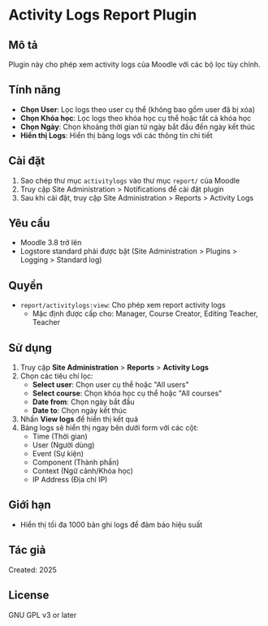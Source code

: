 # Activity Logs Report Plugin

## Mô tả
Plugin này cho phép xem activity logs của Moodle với các bộ lọc tùy chỉnh.

## Tính năng
- **Chọn User**: Lọc logs theo user cụ thể (không bao gồm user đã bị xóa)
- **Chọn Khóa học**: Lọc logs theo khóa học cụ thể hoặc tất cả khóa học
- **Chọn Ngày**: Chọn khoảng thời gian từ ngày bắt đầu đến ngày kết thúc
- **Hiển thị Logs**: Hiển thị bảng logs với các thông tin chi tiết

## Cài đặt

1. Sao chép thư mục `activitylogs` vào thư mục `report/` của Moodle
2. Truy cập Site Administration > Notifications để cài đặt plugin
3. Sau khi cài đặt, truy cập Site Administration > Reports > Activity Logs

## Yêu cầu
- Moodle 3.8 trở lên
- Logstore standard phải được bật (Site Administration > Plugins > Logging > Standard log)

## Quyền
- `report/activitylogs:view`: Cho phép xem report activity logs
  - Mặc định được cấp cho: Manager, Course Creator, Editing Teacher, Teacher

## Sử dụng

1. Truy cập **Site Administration** > **Reports** > **Activity Logs**
2. Chọn các tiêu chí lọc:
   - **Select user**: Chọn user cụ thể hoặc "All users"
   - **Select course**: Chọn khóa học cụ thể hoặc "All courses"
   - **Date from**: Chọn ngày bắt đầu
   - **Date to**: Chọn ngày kết thúc
3. Nhấn **View logs** để hiển thị kết quả
4. Bảng logs sẽ hiển thị ngay bên dưới form với các cột:
   - Time (Thời gian)
   - User (Người dùng)
   - Event (Sự kiện)
   - Component (Thành phần)
   - Context (Ngữ cảnh/Khóa học)
   - IP Address (Địa chỉ IP)

## Giới hạn
- Hiển thị tối đa 1000 bản ghi logs để đảm bảo hiệu suất

## Tác giả
Created: 2025

## License
GNU GPL v3 or later
